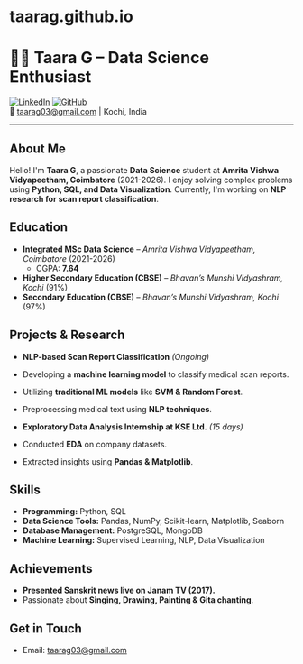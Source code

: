 # taarag.github.io
# 👩‍💻 Taara G – Data Science Enthusiast

[![LinkedIn](https://img.shields.io/badge/LinkedIn-Profile-blue?logo=linkedin)](https://www.linkedin.com/in/taara-g-19981231a/)
[![GitHub](https://img.shields.io/badge/GitHub-Portfolio-black?logo=github)](https://github.com/Taara-g)  
📧 taarag03@gmail.com |  Kochi, India  

---

##  About Me

Hello! I'm **Taara G**, a passionate **Data Science** student at **Amrita Vishwa Vidyapeetham, Coimbatore** (2021-2026). I enjoy solving complex problems using **Python, SQL, and Data Visualization**. Currently, I'm working on **NLP research for scan report classification**.  

##  Education

- **Integrated MSc Data Science** – *Amrita Vishwa Vidyapeetham, Coimbatore* (2021-2026)  
  - CGPA: **7.64**  
- **Higher Secondary Education (CBSE)** – *Bhavan’s Munshi Vidyashram, Kochi* (91%)  
- **Secondary Education (CBSE)** – *Bhavan’s Munshi Vidyashram, Kochi* (97%)  

##  Projects & Research

-  **NLP-based Scan Report Classification** *(Ongoing)*
  - Developing a **machine learning model** to classify medical scan reports.
  - Utilizing **traditional ML models** like **SVM & Random Forest**.
  - Preprocessing medical text using **NLP techniques**.

-  **Exploratory Data Analysis Internship at KSE Ltd.** *(15 days)*
  - Conducted **EDA** on company datasets.
  - Extracted insights using **Pandas & Matplotlib**.

##  Skills

- **Programming:** Python, SQL  
- **Data Science Tools:** Pandas, NumPy, Scikit-learn, Matplotlib, Seaborn  
- **Database Management:** PostgreSQL, MongoDB  
- **Machine Learning:** Supervised Learning, NLP, Data Visualization  

##  Achievements

-  **Presented Sanskrit news live on Janam TV (2017).**  
-  Passionate about **Singing, Drawing, Painting & Gita chanting**.  

##  Get in Touch

-  Email: taarag03@gmail.com   

